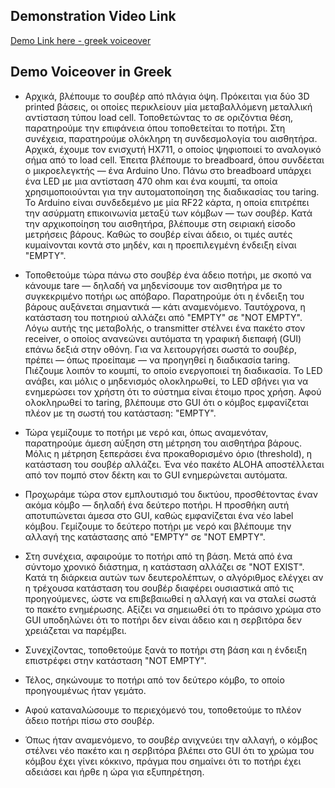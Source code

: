 ## Demonstration Video Link
[Demo Link here - greek voiceover](https://youtu.be/DthdfglUvXY?si=8oIWrk7Wovcrerfg)

## Demo Voiceover in Greek

- Αρχικά, βλέπουμε το σουβέρ από πλάγια όψη.
Πρόκειται για δύο 3D printed βάσεις, οι οποίες περικλείουν μία μεταβαλλόμενη μεταλλική αντίσταση τύπου load cell.
Τοποθετώντας το σε οριζόντια θέση, παρατηρούμε την επιφάνεια όπου τοποθετείται το ποτήρι.
Στη συνέχεια, παρατηρούμε ολόκληρη τη συνδεσμολογία του αισθητήρα.
Αρχικά, έχουμε τον ενισχυτή HX711, ο οποίος ψηφιοποιεί το αναλογικό σήμα από το load cell.
Έπειτα βλέπουμε το breadboard, όπου συνδέεται ο μικροελεγκτής — ένα Arduino Uno.
Πάνω στο breadboard υπάρχει ένα LED με μια αντίσταση 470 ohm και ένα κουμπί, τα οποία χρησιμοποιούνται για την αυτοματοποίηση της διαδικασίας του taring.
Το Arduino είναι συνδεδεμένο με μία RF22 κάρτα, η οποία επιτρέπει την ασύρματη επικοινωνία μεταξύ των κόμβων — των σουβέρ.
Κατά την αρχικοποίηση του αισθητήρα, βλέπουμε στη σειριακή είσοδο μετρήσεις βάρους.
Καθώς το σουβέρ είναι άδειο, οι τιμές αυτές κυμαίνονται κοντά στο μηδέν, και η προεπιλεγμένη ένδειξη είναι "EMPTY".

- Τοποθετούμε τώρα πάνω στο σουβέρ ένα άδειο ποτήρι, με σκοπό να κάνουμε tare — δηλαδή να μηδενίσουμε τον αισθητήρα με το συγκεκριμένο ποτήρι ως απόβαρο.
Παρατηρούμε ότι η ένδειξη του βάρους αυξάνεται σημαντικά — κάτι αναμενόμενο.
Ταυτόχρονα, η κατάσταση του ποτηριού αλλάζει από "EMPTY" σε "NOT EMPTY".
Λόγω αυτής της μεταβολής, ο transmitter στέλνει ένα πακέτο στον receiver, ο οποίος ανανεώνει αυτόματα τη γραφική διεπαφή (GUI) επάνω δεξιά στην οθόνη.
Για να λειτουργήσει σωστά το σουβέρ, πρέπει — όπως προείπαμε — να προηγηθεί η διαδικασία taring.
Πιέζουμε λοιπόν το κουμπί, το οποίο ενεργοποιεί τη διαδικασία. Το LED ανάβει, και μόλις ο μηδενισμός ολοκληρωθεί, το LED σβήνει για να ενημερώσει τον χρήστη ότι το σύστημα είναι έτοιμο προς χρήση.
Αφού ολοκληρωθεί το taring, βλέπουμε στο GUI ότι ο κόμβος εμφανίζεται πλέον με τη σωστή του κατάσταση: "EMPTY".

- Τώρα γεμίζουμε το ποτήρι με νερό και, όπως αναμενόταν, παρατηρούμε άμεση αύξηση στη μέτρηση του αισθητήρα βάρους.
Μόλις η μέτρηση ξεπεράσει ένα προκαθορισμένο όριο (threshold), η κατάσταση του σουβέρ αλλάζει.
Ένα νέο πακέτο ALOHA αποστέλλεται από τον πομπό στον δέκτη και το GUI ενημερώνεται αυτόματα.

- Προχωράμε τώρα στον εμπλουτισμό του δικτύου, προσθέτοντας έναν ακόμα κόμβο — δηλαδή ένα δεύτερο ποτήρι.
Η προσθήκη αυτή αποτυπώνεται άμεσα στο GUI, καθώς εμφανίζεται ένα νέο label κόμβου.
Γεμίζουμε το δεύτερο ποτήρι με νερό και βλέπουμε την αλλαγή της κατάστασης από "EMPTY" σε "NOT EMPTY".

- Στη συνέχεια, αφαιρούμε το ποτήρι από τη βάση. Μετά από ένα σύντομο χρονικό διάστημα, η κατάσταση αλλάζει σε "NOT EXIST".
Κατά τη διάρκεια αυτών των δευτερολέπτων, ο αλγόριθμος ελέγχει αν η τρέχουσα κατάσταση του σουβέρ διαφέρει ουσιαστικά από τις προηγούμενες, ώστε να επιβεβαιωθεί η αλλαγή και να σταλεί σωστά το πακέτο ενημέρωσης.
Αξίζει να σημειωθεί ότι το πράσινο χρώμα στο GUI υποδηλώνει ότι το ποτήρι δεν είναι άδειο και η σερβιτόρα δεν χρειάζεται να παρέμβει.

- Συνεχίζοντας, τοποθετούμε ξανά το ποτήρι στη βάση και η ένδειξη επιστρέφει στην κατάσταση "NOT EMPTY".

- Τέλος, σηκώνουμε το ποτήρι από τον δεύτερο κόμβο, το οποίο προηγουμένως ήταν γεμάτο.

- Αφού καταναλώσουμε το περιεχόμενό του, τοποθετούμε το πλέον άδειο ποτήρι πίσω στο σουβέρ.

- Όπως ήταν αναμενόμενο, το σουβέρ ανιχνεύει την αλλαγή, ο κόμβος στέλνει νέο πακέτο και η σερβιτόρα βλέπει στο GUI ότι το χρώμα του κόμβου έχει γίνει κόκκινο, πράγμα που σημαίνει ότι το ποτήρι έχει αδειάσει και ήρθε η ώρα για εξυπηρέτηση.


